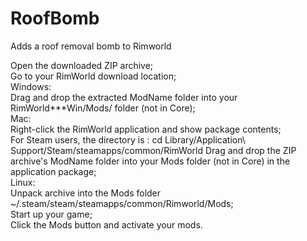 # RoofBomb
Adds a roof removal bomb to Rimworld


Open the downloaded ZIP archive;  
Go to your RimWorld download location;  
  Windows:  
    Drag and drop the extracted ModName folder into your RimWorld***Win/Mods/ folder (not in Core);  
  Mac:  
    Right-click the RimWorld application and show package contents;  
    For Steam users, the directory is : cd Library/Application\ Support/Steam/steamapps/common/RimWorld
    Drag and drop the ZIP archive's ModName folder into your Mods folder (not in Core) in the application package;  
  Linux:  
    Unpack archive into the Mods folder ~/.steam/steam/steamapps/common/Rimworld/Mods;  
Start up your game;  
Click the Mods button and activate your mods.  
